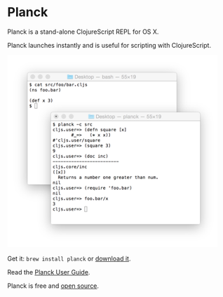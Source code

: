# Planck

Planck is a stand-alone ClojureScript REPL for OS X.

Planck launches instantly and is useful for scripting with ClojureScript.

<img src="img/screenshot.png" style="max-width: 95%;"/>

Get it: `brew install planck` or [download it](download.html).

Read the [Planck User Guide](guide.html).

Planck is free and [open source](https://github.com/mfikes/planck).
